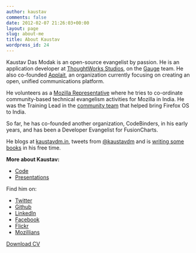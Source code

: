 ```yaml
---
author: kaustav
comments: false
date: 2012-02-07 21:26:03+00:00
layout: page
slug: about-me
title: About Kaustav
wordpress_id: 24
---
```


Kaustav Das Modak is an open-source evangelist by passion. He is an application developer at [ThoughtWorks Studios](https://www.thoughtworks.com/products), on the [Gauge](http://getgauge.io) team. He also co-founded [Applait](http://applait.com), an organization currently focusing on creating an open, unified communications platform.

He volunteers as a [Mozilla Representative](https://reps.mozilla.org/u/kaustavdm/) where he tries to co-ordinate community-based technical evangelism activities for Mozilla in India. He was the Training Lead in the [community team](https://wiki.mozilla.org/FirefoxOS/Community/India) that helped bring Firefox OS to India.

So far, he has co-founded another organization, CodeBinders, in his early years, and has been a Developer Evangelist for FusionCharts.

He blogs at [kaustavdm.in](http://kaustavdm.in), tweets from [@kaustavdm](http://twitter.com/kaustavdm) and is [writing some books](https://leanpub.com/u/kaustavdm) in his free time.

**More about Kaustav:**

* [Code](http://code.kaustavdm.in)
* [Presentations](http://presentations.kaustavdm.in)

Find him on:

* [Twitter](http://twitter.com/kaustavdm)
* [Github](https://github.com/kaustavdm)
* [LinkedIn](http://in.linkedin.com/in/kaustavdm/)
* [Facebook](https://facebook.com/kaustavdm)
* [Flickr](http://www.flickr.com/photos/kaustav_das_modak/)
* [Mozillians](https://mozillians.org/en-US/u/kaustavdm/)


[Download CV](https://kaustavdm.in/static/cv/Kaustav-CV-Dec-2015.pdf)
